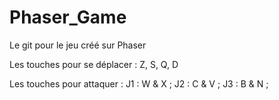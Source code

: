 # Phaser_Game
Le git pour le jeu créé sur Phaser


Les touches pour se déplacer : 
Z, S, Q, D

Les touches pour attaquer :
J1 : W & X ;
J2 : C & V ;
J3 : B & N ;
